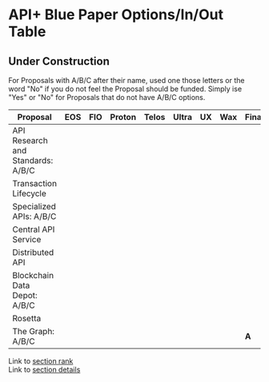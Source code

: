 # API+ Blue Paper Options/In/Out Table
## Under Construction

For Proposals with A/B/C after their name, used one those letters or the word "No" if you do not feel the Proposal should be funded.  Simply ise "Yes" or "No" for Proposals that do not have A/B/C options. 

| **Proposal** | **EOS** | **FIO** | **Proton** | **Telos** | **Ultra** | **UX** | **Wax** | **Final** |
| --- | --- | --- | --- | --- | --- | --- | --- | --- |
| API Research and Standards: A/B/C | &nbsp; | &nbsp; | &nbsp; | &nbsp; | &nbsp; | &nbsp; | &nbsp; | **&nbsp;** |
| Transaction Lifecycle | &nbsp; | &nbsp; | &nbsp; | &nbsp; | &nbsp; | &nbsp; | &nbsp; | **&nbsp;** |
| Specialized APIs: A/B/C | &nbsp; | &nbsp; | &nbsp; | &nbsp; | &nbsp; | &nbsp; | &nbsp; | **&nbsp;** |
| Central API Service | &nbsp; | &nbsp; | &nbsp; | &nbsp; | &nbsp; | &nbsp; | &nbsp; | **&nbsp;** |
| Distributed API | &nbsp; | &nbsp; | &nbsp; | &nbsp; | &nbsp; | &nbsp; | &nbsp; | **&nbsp;** |
| Blockchain Data Depot: A/B/C | &nbsp; | &nbsp; | &nbsp; | &nbsp; | &nbsp; | &nbsp; | &nbsp; | **&nbsp;** |
| Rosetta | &nbsp; | &nbsp; | &nbsp; | &nbsp; | &nbsp; | &nbsp; | &nbsp; | **&nbsp;** |
| The Graph: A/B/C | &nbsp; | &nbsp; | &nbsp; | &nbsp; | &nbsp; | &nbsp; | &nbsp; | **A** |

Link to [section rank](section-rank.md)<br/>
Link to [section details](section-details.md)
